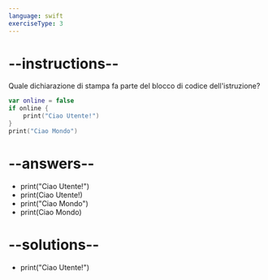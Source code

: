 ```yaml
---
language: swift
exerciseType: 3
---
```


# --instructions--

Quale dichiarazione di stampa fa parte del blocco di codice dell'istruzione?
```swift
var online = false
if online {
	print("Ciao Utente!")
}
print("Ciao Mondo")
```

# --answers--

- print("Ciao Utente!")
- print(Ciao Utente!)
- print("Ciao Mondo")
- print(Ciao Mondo)

# --solutions--

- print("Ciao Utente!")
